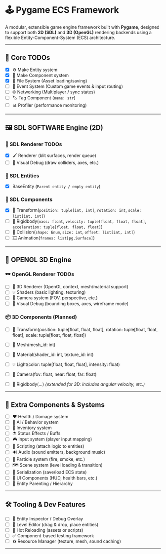 # 🕹️ Pygame ECS Framework

A modular, extensible game engine framework built with **Pygame**, designed to support both **2D (SDL)** and **3D (OpenGL)** rendering backends using a flexible Entity-Component-System (ECS) architecture.

---

## 🧱 Core TODOs

- [X] ⚙️ Make Entity system  
- [X] 🧩 Make Component system  
- [X] 📁 File System (Asset loading/saving)  
- [ ] 📡 Event System (Custom game events & input routing)  
- [ ] 🌐 Networking (Multiplayer / sync states)  
- [ ] 🏷️ Tag Component (`name: str`)  
- [ ] 📊 Profiler (performance monitoring)  

---

## 🖼️ SDL SOFTWARE Engine (2D)

### 🎨 SDL Renderer TODOs

- [X] 🖌️ Renderer (blit surfaces, render queue)  
- [ ] 🧪 Visual Debug (draw colliders, axes, etc.)  

### 👾 SDL Entities

- [X] BaseEntity (`Parent entity / empty entity`)

### 🧬 SDL Components

- [X] 🧭 Transform(`position: tuple[int, int]`, `rotation: int`, `scale: list[int, int]`)
- [ ] 🛞 Rigidbody(`mass: float`, `velocity: tuple[float, float, float]`, `acceleration: tuple[float, float, float]`)  
- [ ] 🧱 Collision(`shape: Enum`, `size: int`, `offset: list[int, int]`)
- [ ] 🎞️ Animation(`frames: list[pg.Surface]`)

---

## 🧊 OPENGL 3D Engine

### 🕶️ OpenGL Renderer TODOs

- [ ] 🧼 3D Renderer (OpenGL context, mesh/material support)  
- [ ] 💡 Shaders (basic lighting, texturing)  
- [ ] 🎥 Camera system (FOV, perspective, etc.)  
- [ ] 🧩 Visual Debug (bounding boxes, axes, wireframe mode)  

### 📦 3D Components (Planned)

- [ ] 🧭 Transform(position: tuple[float, float, float], rotation: tuple[float, float, float], scale: tuple[float, float, float])  
- [ ] 📐 Mesh(mesh_id: int)
- [ ] 🎨 Material(shader_id: int, texture_id: int)
- [ ] 💡 Light(color: tuple[float, float, float], intensity: float)
- [ ] 🎥 Camera(fov: float, near: float, far: float)
- [ ] 🧲 Rigidbody(...) *(extended for 3D: includes angular velocity, etc.)*


---

## 🧠 Extra Components & Systems

- [ ] ❤️ Health / Damage system  
- [ ] 🤖 AI / Behavior system  
- [ ] 🎒 Inventory system  
- [ ] ⚗️ Status Effects / Buffs  
- [ ] 🎮 Input system (player input mapping)  
- [ ] 📜 Scripting (attach logic to entities)  
- [ ] 🔊 Audio (sound emitters, background music)  
- [ ] 🌠 Particle system (fire, smoke, etc.)  
- [ ] 🗺️ Scene system (level loading & transition)  
- [ ] 💾 Serialization (save/load ECS state)  
- [ ] 🧰 UI Components (HUD, health bars, etc.)  
- [ ] 🧷 Entity Parenting / Hierarchy  

---

## 🛠 Tooling & Dev Features

- [ ] 🧪 Entity Inspector / Debug Overlay  
- [ ] 🧱 Level Editor (drag & drop, place entities)  
- [ ] 🔁 Hot Reloading (assets or scripts)  
- [ ] ✅ Component-based testing framework  
- [ ] ♻️ Resource Manager (texture, mesh, sound caching)  

---